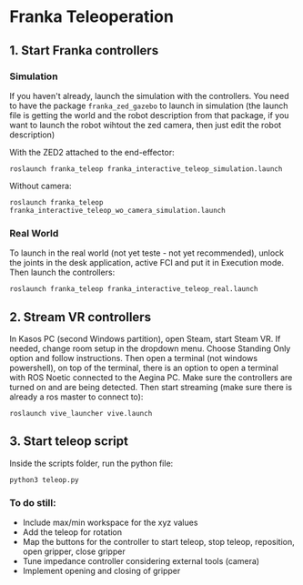 # Franka Teleoperation

## 1. Start Franka controllers
### Simulation
If you haven't already, launch the simulation with the controllers. You need to have the package `franka_zed_gazebo` to launch in simulation (the launch file is getting the world and the robot description from that package, if you want to launch the robot wihtout the zed camera, then just edit the robot description)


With the ZED2 attached to the end-effector:

```
roslaunch franka_teleop franka_interactive_teleop_simulation.launch
```

Without camera:
```
roslaunch franka_teleop franka_interactive_teleop_wo_camera_simulation.launch
```

### Real World

To launch in the real world (not yet teste - not yet recommended), unlock the joints in the desk application, active FCI and put it in Execution mode. Then launch the controllers:
```
roslaunch franka_teleop franka_interactive_teleop_real.launch
```

## 2. Stream VR controllers
In Kasos PC (second Windows partition), open Steam, start Steam VR. If needed, change room setup in the dropdown menu. Choose Standing Only option and follow instructions. Then open a terminal (not windows powershell), on top of the terminal, there is an option to open a terminal with ROS Noetic connected to the Aegina PC. Make sure the controllers are turned on and are being detected. Then start streaming (make sure there is already a ros master to connect to):

```
roslaunch vive_launcher vive.launch
```

## 3. Start teleop script
Inside the scripts folder, run the python file:
```
python3 teleop.py
```

### To do still:
- Include max/min workspace for the xyz values
- Add the teleop for rotation
- Map the buttons for the controller to start teleop, stop teleop, reposition, open gripper, close gripper
- Tune impedance controller considering external tools (camera)
- Implement opening and closing of gripper